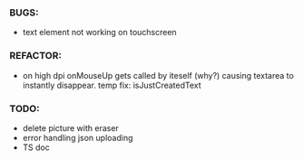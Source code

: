 ### BUGS:
- text element not working on touchscreen

### REFACTOR:
- on high dpi onMouseUp gets called by iteself (why?) causing textarea to instantly disappear. temp fix: isJustCreatedText

### TODO:
- delete picture with eraser
- error handling json uploading
- TS doc